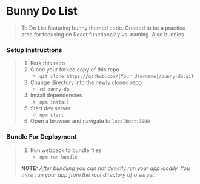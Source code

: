 # Bunny Do List

> To Do List featuring bunny themed code. Created to be a practice area for focusing on React functionality vs. naming. Also bunnies.

### Setup Instructions

> 1. Fork this repo
> 1. Clone your forked copy of this repo
>    - `git clone https://github.com/[Your Username]/bunny-do.git`
> 1. Change directory into the newly cloned repo
>    - `cd bunny-do`
> 1. Install dependencies 
>    - `npm install`
> 1. Start dev server
>    - `npm start`
> 1. Open a browser and navigate to `localhost:3000`

### Bundle For Deployment

> 1. Run webpack to bundle files
>    - `npm run bundle`
> 
> **NOTE:** *After bundling you can not directly run your app locally. You must run your app from the root directory of a server.*
